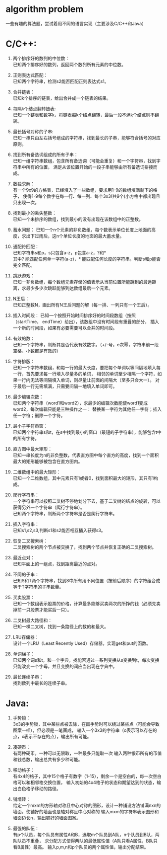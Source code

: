 # algorithm problem
一些有趣的算法题，尝试着用不同的语言实现（主要涉及C/C++和Java）

# C/C++:
1. 两个排序好的数列的中位数：  
已知两个排序好的数列，返回两个数列所有元素的中位数。

2. 正则表达式匹配：  
已知两个字符串，检测s2能否匹配正则表达式s1。

3. 合并链表：  
已知k个排序的链表，给出合并成一个链表的结果。  

4. 每隔k个结点翻转链表:  
已知一个链表和数字k，将链表每k个结点翻转，最后一段不满k个结点则不翻转。

5. 最长括号对称的子串:  
已知一串只由左右括号组成的字符串，找到最长的子串，能够符合括号的对应原则。

6. 找到所有备选词组成的所有子串：  
已知一组字符串数组，包含所有备选词（可能会重复）和一个字符串，找到字符串中所有的位置，
满足从该位置开始的一段子串能够由所有备选词拼接而成。

7. 数独求解：  
有一个9x9的方格表，已经填入了一些数组，要求用1-9的数组填满剩下的格子，
使得1-9每个数字在每一行、每一列、每个3x3(共9个)小方格中都出现且只出现一次。

8. 找到最小的丢失整数：  
已知一个未排序的数组，找到最小的没有出现在该数组中的正整数。

9. 蓄水问题：
已知一个n个元素的非负数组，每个数表示单位长度上地面的高度，求出下过雨后，这n个单位长度的地面的最大蓄水量。  

10. 通配符匹配：  
已知字符串s和p，s只包含a-z，p包含a-z，?和*  
其中? 能匹配任何单一字符(a-z)，* 能匹配任何长度的字符串。判断s和p能否完全匹配。

11. 跳跃游戏：  
已知一非负数组，每个数组元素存储的值表示从当前位置所能跳到的最远距离，求最少多少次跳跃能够到达数组最后一个元素。  

12. N王后：  
已知正整数N，画出所有N王后问题的解（每一排、一列只有一个王后）。  

13. 插入时间段：
已知一个按照开始时间排序好的时间段数组（按照（startTime， endTime）给出），该数组中没有时间段有重叠的部分，
插入一个新的时间段，如果有必要需要可以合并的时间段。

14. 有效的数：  
已知一个字符串，判断其是否代表有效数字。（+/-号，e次幂，字符串前一段空格，小数都是有效的）

15. 字符排版：  
已知一个字符串数组，和每一行的最大长度，要把每个单词以等间隔地填入每一行，首先要求每一行填入尽量多的单词，
相邻的单词至少相隔一个字符，如果一行内无法等间隔填入单词，则尽量让前面的间隔大（至多只会大一）。
对于最后一行无需填满，只需要间隔一地填入单词即可。

16. 最少编辑次数：  
已知两个字符串（word1和word2），求最少的编辑次数能使word1变成word2，每次编辑只能是三种操作之一：
替换某一字符为其他任一字符；插入任一字符；删除一个字符。

17. 最小子字符串窗：  
已知两个字符串s和t，在s中找到最小的窗口（最短的子字符串），能够包含t中的所有字符。

18. 直方图中最大矩形：  
已知一串长度为n的非负整数，代表直方图中每个直方的高度，找到一个面积最大的矩形能够被包含在直方图内。  

19. 二维数组中的最大矩形：  
已知一个二维数组，其中元素只有1或者0，找到面积最大的矩形，其只有1构成。

20. 爬行字符串：    
一个字符串可以按照二叉树不停地划分下去，基于二叉树的结点的旋转，可以获得另外一个字符串（爬行字符串）。  
已知两个字符串，判断两个字符串是否是爬行字符串。  

21. 插入字符串：  
已知s1,s2,s3,判断s1和s2能否相互插入获得s3。

22. 恢复二叉搜索树：  
二叉搜索树的两个节点被交换了，找到两个节点并恢复正确的二叉搜索树。

23. 最近点对：  
已知平面上的一组点，找到距离最近的点对。

24. 不同的子串：  
已知S和T两个字符串，找到S中所有用不同位置（按前后顺序）的字符组合成等于T字符串的子串数量。

25. 买卖股票：  
已知一个数组表示股票的价格，计算最多能够买卖两次的所挣的钱（必须先卖掉前一只股票才能买后一只）。

26. 二叉树最大路径和：  
已知一棵二叉树，找到一条路径上的数的和最大。

27. LRU存储器：   
设计一个LRU（Least Recently Used）存储器，实现get和put的函数。

28. 单词梯子：  
已知两个词s和t，和一个字典，找能否通过一系列变换从s变换到t，每次变换只能改变一个字母，并且变换的词应当出现在字典中。  

29. 最长连续子串：  
找到数列中最长的连续子串。  


# Java:  
1. 手势锁：  
3x3的手势锁，其中某些点被去除，在画手势时可以绕过某些点（可能会导致图案一样），但必须是一笔画成，
输入一个3x3的字符串（o表示可以存在的点，x表示不存在的点），输出所有可能。

2. 凑硬币：  
有两种硬币，一种可以无限取，一种最多只能取一次
输入两种银币所有的币值和钱总数，输出总共有多少种可能。

3. 移动格子：  
有4x4的格子，其中15个格子有数字（1-15），剩余一个是空白的，每一次空白格可以和相邻格交换位置，
输入初始的4x4格子的状态和期望达到的状态，输出白色格子移动的路径。

4. 铺墙砖：  
给定一个mxm的方形轴对称且中心对称的图形，设计一种铺设方法铺满nxn的墙面，使铺好的墙面也是轴对称且中心对称的
输入mxm的字符串表示图形和墙面边长n，输出铺好的墙面图案。

5. 最强的队伍：  
有p个队员，每个队员有属性A和B，选取m个队员到A队，n个队员到B队，两队队员不重叠，
求分配方式使得两队的最低属性值（A队只看A属性，B队只看B属性）最高。
输入p,m,n和p个队员的两个属性值，输出分配结果。
